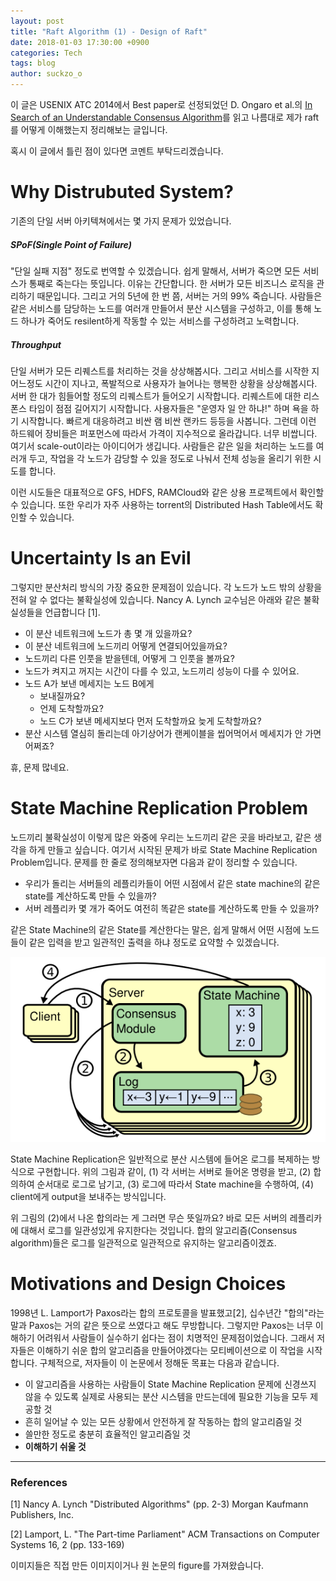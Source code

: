 ```yaml
---
layout: post
title: "Raft Algorithm (1) - Design of Raft"
date: 2018-01-03 17:30:00 +0900
categories: Tech
tags: blog
author: suckzo_o
---
```


이 글은 USENIX ATC 2014에서 Best paper로 선정되었던 D. Ongaro et al.의 [In Search of an Understandable Consensus Algorithm](https://www.usenix.org/conference/atc14/technical-sessions/presentation/ongaro)를 읽고 나름대로 제가 raft를 어떻게 이해했는지 정리해보는 글입니다. 

혹시 이 글에서 틀린 점이 있다면 코멘트 부탁드리겠습니다.

# Why Distrubuted System?

기존의 단일 서버 아키텍쳐에서는 몇 가지 문제가 있었습니다.

##### SPoF(Single Point of Failure)

"단일 실패 지점" 정도로 번역할 수 있겠습니다. 쉽게 말해서, 서버가 죽으면 모든 서비스가 통째로 죽는다는 뜻입니다. 이유는 간단합니다. 한 서버가 모든 비즈니스 로직을 관리하기 때문입니다. 그리고 거의 5년에 한 번 쯤, 서버는 거의 99% 죽습니다. 사람들은 같은 서비스를 담당하는 노드를 여러개 만들어서 분산 시스템을 구성하고, 이를 통해 노드 하나가 죽어도 resilent하게 작동할 수 있는 서비스를 구성하려고 노력합니다.

##### Throughput

단일 서버가 모든 리퀘스트를 처리하는 것을 상상해봅시다. 그리고 서비스를 시작한 지 어느정도 시간이 지나고, 폭발적으로 사용자가 늘어나는 행복한 상황을 상상해봅시다. 서버 한 대가 힘들어할 정도의 리퀘스트가 들어오기 시작합니다. 리퀘스트에 대한 리스폰스 타임이 점점 길어지기 시작합니다. 사용자들은 "운영자 일 안 하냐!" 하며 욕을 하기 시작합니다. 빠르게 대응하려고 비싼 램 비싼 랜카드 등등을 사봅니다. 그런데 이런 하드웨어 장비들은 퍼포먼스에 따라서 가격이 지수적으로 올라갑니다. 너무 비쌉니다. 여기서 scale-out이라는 아이디어가 생깁니다. 사람들은 같은 일을 처리하는 노드를 여러개 두고, 작업을 각 노드가 감당할 수 있을 정도로 나눠서 전체 성능을 올리기 위한 시도를 합니다.

이런 시도들은 대표적으로 GFS, HDFS, RAMCloud와 같은 상용 프로젝트에서 확인할 수 있습니다. 또한 우리가 자주 사용하는 torrent의 Distributed Hash Table에서도 확인할 수 있습니다.

# Uncertainty Is an Evil

그렇지만 분산처리 방식의 가장 중요한 문제점이 있습니다. 각 노드가 노드 밖의 상황을 전혀 알 수 없다는 불확실성에 있습니다. Nancy A. Lynch 교수님은 아래와 같은 불확실성들을 언급합니다 [1].

- 이 분산 네트워크에 노드가 총 몇 개 있을까요?
- 이 분산 네트워크에 노드끼리 어떻게 연결되어있을까요?
- 노드끼리 다른 인풋을 받을텐데, 어떻게 그 인풋을 볼까요?
- 노드가 켜지고 꺼지는 시간이 다를 수 있고, 노드끼리 성능이 다를 수 있어요.
- 노드 A가 보낸 메세지는 노드 B에게
  - 보내질까요?
  - 언제 도착할까요?
  - 노드 C가 보낸 메세지보다 먼저 도착할까요 늦게 도착할까요?
- 분산 시스템 열심히 돌리는데 아기상어가 랜케이블을 씹어먹어서 메세지가 안 가면 어쩌죠?

휴, 문제 많네요.

# State Machine Replication Problem

노드끼리 불확실성이 이렇게 많은 와중에 우리는 노드끼리 같은 곳을 바라보고, 같은 생각을 하게 만들고 싶습니다. 여기서 시작된 문제가 바로 State Machine Replication Problem입니다. 문제를 한 줄로 정의해보자면 다음과 같이 정리할 수 있습니다.

- 우리가 돌리는 서버들의 레플리카들이 어떤 시점에서 같은 state machine의 같은 state를 계산하도록 만들 수 있을까?
- 서버 레플리카 몇 개가 죽어도 여전히 똑같은 state를 계산하도록 만들 수 있을까?

같은 State Machine의 같은 State를 계산한다는 말은, 쉽게 말해서 어떤 시점에 노드들이 같은 입력을 받고 일관적인 출력을 하냐 정도로 요약할 수 있겠습니다.

![Replicated State Machine Architecture](/assets/images/raft/replicated_state_machine.png)

State Machine Replication은 일반적으로 분산 시스템에 들어온 로그를 복제하는 방식으로 구현합니다. 위의 그림과 같이, (1) 각 서버는 서버로 들어온 명령을 받고, (2) 합의하여 순서대로 로그로 남기고, (3) 로그에 따라서 State machine을 수행하여, (4) client에게 output을 보내주는 방식입니다. 

위 그림의 (2)에서 나온 합의라는 게 그러면 무슨 뜻일까요? 바로 모든 서버의 레플리카에 대해서 로그를 일관성있게 유지한다는 것입니다. 합의 알고리즘(Consensus algorithm)들은 로그를 일관적으로 일관적으로 유지하는 알고리즘이겠죠.

# Motivations and Design Choices

1998년 L. Lamport가 Paxos라는 합의 프로토콜을 발표했고[2], 십수년간 "합의"라는 말과 Paxos는 거의 같은 뜻으로 쓰였다고 해도 무방합니다. 그렇지만 Paxos는 너무 이해하기 어려워서 사람들이 실수하기 쉽다는 점이 치명적인 문제점이었습니다. 그래서 저자들은 이해하기 쉬운 합의 알고리즘을 만들어야겠다는 모티베이션으로 이 작업을 시작합니다. 구체적으로, 저자들이 이 논문에서 정해둔 목표는 다음과 같습니다.

- 이 알고리즘을 사용하는 사람들이 State Machine Replication 문제에 신경쓰지 않을 수 있도록 실제로 사용되는 분산 시스템을 만드는데에 필요한 기능을 모두 제공할 것
- 흔히 일어날 수 있는 모든 상황에서 안전하게 잘 작동하는 합의 알고리즘일 것
- 쓸만한 정도로 충분히 효율적인 알고리즘일 것
- **이해하기 쉬울 것**

---

### References 

[1] Nancy A. Lynch "Distributed Algorithms" (pp. 2-3) Morgan Kaufmann Publishers, Inc.

[2] Lamport, L. "The Part-time Parliament" ACM Transactions on Computer Systems 16, 2 (pp. 133-169)

이미지들은 직접 만든 이미지이거나 원 논문의 figure를 가져왔습니다.
